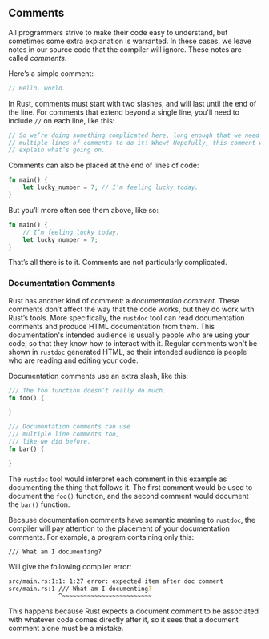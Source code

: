 ## Comments

All programmers strive to make their code easy to understand, but sometimes
some extra explanation is warranted. In these cases, we leave notes in our
source code that the compiler will ignore. These notes are called *comments*.

Here’s a simple comment:

```rust
// Hello, world.
```

In Rust, comments must start with two slashes, and will last until the end of
the line. For comments that extend beyond a single line, you'll need to include
`//` on each line, like this:

```rust
// So we’re doing something complicated here, long enough that we need
// multiple lines of comments to do it! Whew! Hopefully, this comment will
// explain what’s going on.
```

Comments can also be placed at the end of lines of code:

```rust
fn main() {
    let lucky_number = 7; // I’m feeling lucky today.
}
```

But you’ll more often see them above, like so:

```rust
fn main() {
    // I’m feeling lucky today.
    let lucky_number = 7;
}
```

That’s all there is to it. Comments are not particularly complicated.

### Documentation Comments

<!--- TR: I'm not clear on the advantages of one over the other, can you help
to clarify? Why would you need to use a normal comment, if this is better - are
there disadvantages? /Liz -->
<!-- Tried to add some clarification! /Carol -->

Rust has another kind of comment: a *documentation comment*. These comments
don’t affect the way that the code works, but they do work with Rust’s tools.
More specifically, the `rustdoc` tool can read documentation comments and
produce HTML documentation from them. This documentation's intended audience is
usually people who are using your code, so that they know how to interact with
it. Regular comments won't be shown in `rustdoc` generated HTML, so their
intended audience is people who are reading and editing your code.

Documentation comments use an extra slash, like this:

```rust
/// The foo function doesn’t really do much.
fn foo() {

}

/// Documentation comments can use
/// multiple line comments too,
/// like we did before.
fn bar() {

}
```

The `rustdoc` tool would interpret each comment in this example as documenting
the thing that follows it. The first comment would be used to document the
`foo()` function, and the second comment would document the `bar()` function.

Because documentation comments have semantic meaning to `rustdoc`, the compiler
will pay attention to the placement of your documentation comments. For
example, a program containing only this:

```rust,ignore
/// What am I documenting?
```

Will give the following compiler error:

```bash
src/main.rs:1:1: 1:27 error: expected item after doc comment
src/main.rs:1 /// What am I documenting?
              ^~~~~~~~~~~~~~~~~~~~~~~~~~
```

This happens because Rust expects a document comment to be associated with
whatever code comes directly after it, so it sees that a document comment alone
must be a mistake.

<!-- Steve-- since documenting free functions in a binary doesn't generate
useful rustdoc, but that's all that has been covered so far, can this section
end with a sentence that says something like "We'll cover generating
documentation for your libraries in chapter XX" or similar? Wherever you talk
about `cargo doc`? /Carol -->
